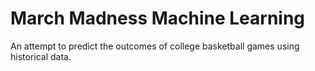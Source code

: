 # March Madness Machine Learning 
An attempt to predict the outcomes of college basketball games using historical data. 
